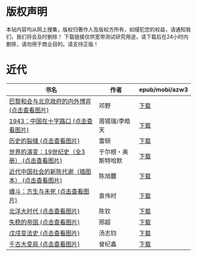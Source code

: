 # 版权声明

本站内容均从网上搜集，版权归著作人及版权方所有，如侵犯您的权益，请通知我们，我们将会及时删除！ 下载链接仅供宽带测试研究用途，请下载后在24小时内删除，请勿用于商业目的。请支持正版！

# 近代

| 书名 | 作者 | epub/mobi/azw3 |
| --- | --- | --- |
| [巴黎和会与北京政府的内外博弈 (点击查看图片)](https://www.dushupai.com/attachment/2024/06/09/706430a2e723ad1e.jpg) | 邓野 | [下载](https://url89.ctfile.com/f/31084289-1356987388-21355b?p=8866) |
| [1943：中国在十字路口 (点击查看图片)](https://www.dushupai.com/attachment/2024/06/04/ccb0e4500f72bacb.jpg) | 周锡瑞/李皓天 | [下载](https://url89.ctfile.com/f/31084289-1357022335-aaa81a?p=8866) |
| [历史的裂缝 (点击查看图片)](https://www.dushupai.com/attachment/2024/06/03/2d332129e5de1743.jpg) | 雷颐 | [下载](https://url89.ctfile.com/f/31084289-1357019896-3e4312?p=8866) |
| [世界的演变：19世纪史（全3册） (点击查看图片)](https://www.dushupai.com/attachment/2024/06/03/6b832702ef6b73b1.jpg) | 于尔根・奥斯特哈默 | [下载](https://url89.ctfile.com/f/31084289-1357019389-c4eb1e?p=8866) |
| [近代中国社会的新陈代谢（插图本） (点击查看图片)](https://www.dushupai.com/attachment/2024/06/02/338cf79a37113b65.jpg) | 陈旭麓 | [下载](https://url89.ctfile.com/f/31084289-1357009594-ed0802?p=8866) |
| [缠斗：方生与未死 (点击查看图片)](https://www.dushupai.com/attachment/2024/06/02/9a9a0b104f2194b9.jpg) | 袁伟时 | [下载](https://url89.ctfile.com/f/31084289-1357008910-584887?p=8866) |
| [北洋大时代 (点击查看图片)](https://www.dushupai.com/attachment/2024/06/01/736496057bb6ada8.jpg) | 陈钦 | [下载](https://url89.ctfile.com/f/31084289-1357008775-6d619f?p=8866) |
| [失稳的帝国 (点击查看图片)](https://www.dushupai.com/attachment/2024/06/01/e5b5c84840766921.jpg) | 邢超 | [下载](https://url89.ctfile.com/f/31084289-1357007863-6c2df5?p=8866) |
| [戊戌变法史 (点击查看图片)](https://www.dushupai.com/attachment/2024/06/01/2581845585c059db.jpg) | 汤志钧 | [下载](https://url89.ctfile.com/f/31084289-1357007872-ab8612?p=8866) |
| [千古大变局 (点击查看图片)](https://www.dushupai.com/attachment/2024/06/01/ed9e99000bf57163.jpg) | 曾纪鑫 | [下载](https://url89.ctfile.com/f/31084289-1357006495-15b155?p=8866) |
